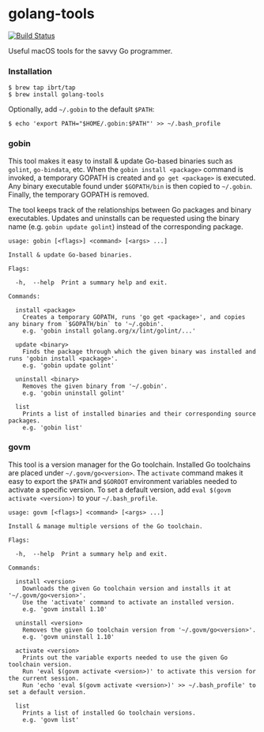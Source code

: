 # golang-tools
[![Build Status](https://travis-ci.org/ibrt/golang-tools.svg?branch=master)](https://travis-ci.org/ibrt/golang-tools)

Useful macOS tools for the savvy Go programmer.

### Installation

```
$ brew tap ibrt/tap
$ brew install golang-tools
```

Optionally, add `~/.gobin` to the default `$PATH`:

```
$ echo 'export PATH="$HOME/.gobin:$PATH"' >> ~/.bash_profile
```

### gobin

This tool makes it easy to install & update Go-based binaries such as `golint`, `go-bindata`, etc. When the `gobin install <package>` command is invoked, a temporary GOPATH is created and `go get <package>` is executed. Any binary executable found under `$GOPATH/bin` is then copied to `~/.gobin`. Finally, the temporary GOPATH is removed.

The tool keeps track of the relationships between Go packages and binary executables. Updates and uninstalls can be requested using the binary name (e.g. `gobin update golint`) instead of the corresponding package.

```
usage: gobin [<flags>] <command> [<args> ...]

Install & update Go-based binaries.

Flags:

  -h,  --help  Print a summary help and exit.

Commands:

  install <package>
    Creates a temporary GOPATH, runs 'go get <package>', and copies any binary from `$GOPATH/bin` to '~/.gobin'.
    e.g. 'gobin install golang.org/x/lint/golint/...'

  update <binary>
    Finds the package through which the given binary was installed and runs 'gobin install <package>'.
    e.g. 'gobin update golint'

  uninstall <binary>
    Removes the given binary from '~/.gobin'.
    e.g. 'gobin uninstall golint'

  list
    Prints a list of installed binaries and their corresponding source packages.
    e.g. 'gobin list'
```

### govm

This tool is a version manager for the Go toolchain. Installed Go toolchains are placed under `~/.govm/go<version>`. The `activate` command makes it easy to export the `$PATH` and `$GOROOT` environment variables needed to activate a specific version. To set a default version, add `eval $(govm activate <version>)` to your `~/.bash_profile`.

```
usage: govm [<flags>] <command> [<args> ...]

Install & manage multiple versions of the Go toolchain.

Flags:

  -h,  --help  Print a summary help and exit.

Commands:

  install <version>
    Downloads the given Go toolchain version and installs it at '~/.govm/go<version>'.
    Use the 'activate' command to activate an installed version.
    e.g. 'govm install 1.10'

  uninstall <version>
    Removes the given Go toolchain version from '~/.govm/go<version>'.
    e.g. 'govm uninstall 1.10'

  activate <version>
    Prints out the variable exports needed to use the given Go toolchain version.
    Run 'eval $(govm activate <version>)' to activate this version for the current session.
    Run 'echo 'eval $(govm activate <version>)' >> ~/.bash_profile' to set a default version.

  list
    Prints a list of installed Go toolchain versions.
    e.g. 'govm list'
```
